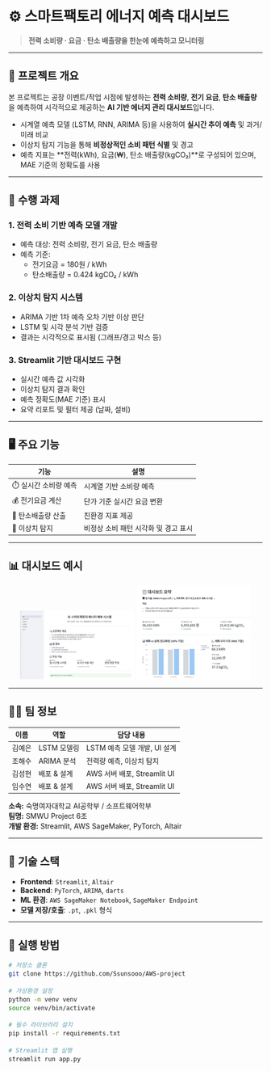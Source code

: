 # ⚙️ 스마트팩토리 에너지 예측 대시보드

> **전력 소비량 · 요금 · 탄소 배출량을 한눈에 예측하고 모니터링**

---

## 📌 프로젝트 개요

본 프로젝트는 공장 이벤트/작업 시점에 발생하는 **전력 소비량**, **전기 요금**, **탄소 배출량**을 예측하여 시각적으로 제공하는 **AI 기반 에너지 관리 대시보드**입니다.

- 시계열 예측 모델 (LSTM, RNN, ARIMA 등)을 사용하여 **실시간 추이 예측** 및 과거/미래 비교
- 이상치 탐지 기능을 통해 **비정상적인 소비 패턴 식별** 및 경고
- 예측 지표는 **전력(kWh), 요금(₩), 탄소 배출량(kgCO₂)**로 구성되어 있으며, MAE 기준의 정확도를 사용

---

## 🧠 수행 과제

### 1. 전력 소비 기반 예측 모델 개발
- 예측 대상: 전력 소비량, 전기 요금, 탄소 배출량  
- 예측 기준:  
  - 전기요금 = 180원 / kWh  
  - 탄소배출량 = 0.424 kgCO₂ / kWh

### 2. 이상치 탐지 시스템
- ARIMA 기반 1차 예측 오차 기반 이상 판단
- LSTM 및 시각 분석 기반 검증
- 결과는 시각적으로 표시됨 (그래프/경고 박스 등)

### 3. Streamlit 기반 대시보드 구현
- 실시간 예측 값 시각화
- 이상치 탐지 결과 확인
- 예측 정확도(MAE 기준) 표시
- 요약 리포트 및 필터 제공 (날짜, 설비)

---

## 🖥️ 주요 기능

| 기능 | 설명 |
|------|------|
| ⏱️ 실시간 소비량 예측 | 시계열 기반 소비량 예측 |
| 💰 전기요금 계산 | 단가 기준 실시간 요금 변환 |
| 🌿 탄소배출량 산출 | 친환경 지표 제공 |
| 🔎 이상치 탐지 | 비정상 소비 패턴 시각화 및 경고 표시 |

---

## 📊 대시보드 예시

<p align="center">
  <img src="assets/01.png" width="45%">
  <img src="assets/02.png" width="45%">
</p>

---

## 🧑‍💻 팀 정보

| 이름 | 역할 | 담당 내용 |
|------|------|------------|
| 김예은 | LSTM 모델링 | LSTM 예측 모델 개발, UI 설계 |
| 조해수 | ARIMA 분석 | 전력량 예측, 이상치 탐지 |
| 김성현 | 배포 & 설계 | AWS 서버 배포, Streamlit UI |
| 임수연 | 배포 & 설계 | AWS 서버 배포, Streamlit UI |

**소속:** 숙명여자대학교 AI공학부 / 소프트웨어학부  
**팀명:** SMWU Project 6조  
**개발 환경:** Streamlit, AWS SageMaker, PyTorch, Altair


---

## 🔧 기술 스택

- **Frontend**: `Streamlit`, `Altair`
- **Backend**: `PyTorch`, `ARIMA`, `darts`
- **ML 환경**: `AWS SageMaker Notebook`, `SageMaker Endpoint`
- **모델 저장/호출**: `.pt`, `.pkl` 형식

---

## 🚀 실행 방법

```bash
# 저장소 클론
git clone https://github.com/Ssunsooo/AWS-project

# 가상환경 설정
python -m venv venv
source venv/bin/activate

# 필수 라이브러리 설치
pip install -r requirements.txt

# Streamlit 앱 실행
streamlit run app.py
